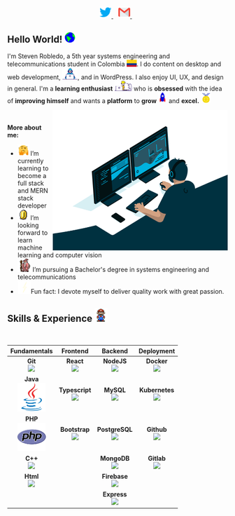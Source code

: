 <p align='center'>
  <a href="https://twitter.com/stevrob790">
    <img width="27px" src="Assets/Twitter.svg" />
  </a>&nbsp;&nbsp;
  <a href="mailto:stevenrobledo790@gmail.com">
    <img width="27px" src="Assets/Gmail.svg" />
  </a>&nbsp;&nbsp;
<!--   <a href="https://stevennrobledo.com">
    <img width="31px" src="Assets/Website.svg" />
  </a> -->
</p>

## Hello World!  <img src="Assets/Earth.gif" width="24px">

I'm Steven Robledo, <!-- [Steven Robledo](https://stevennrobledo.com)--> a 5th year systems engineering and telecommunications student in Colombia <img width="23px" src="Assets/Colombia.svg" />. I do content on desktop and web development, <img width="35px" src="Assets/Developer.gif" />, and in WordPress. I also enjoy UI, UX, and design in general. I'm a **learning enthusiast** <img width="40px" src="Assets/Designer.gif" /> who is **obsessed** with the idea of **improving himself** and wants a **platform** to **grow** <img width="20px" src="Assets/Rocket.gif" /> and **excel.** <img width="23px" src="Assets/Medal.gif" />

<img align="right" alt="GIF" src="Assets/code.gif" width="400" height="320" />

<br>

**More about me:**

<!-- - <img width="37px" src="Assets/wave.gif" /> Visit my portfolio website at [stevennrobledo.com](https://stevennrobledo.com) -->
- <img width="25px" src="Assets/hmm.gif" /> I’m currently learning to become a full stack and MERN stack developer
- <img width="25px" src="Assets/coin.gif" /> I’m looking forward to learn machine learning and computer vision
- <img width="30px" src="Assets/gandalf_parrot.gif" /> I’m pursuing a Bachelor's degree in systems engineering and telecommunications
- <img width="30px" src="Assets/bolt.gif" />Fun fact: I devote myself to deliver quality work with great passion.

## Skills & Experience&nbsp;<img src="Assets/Mario_Hello_Big.gif" width="30px">

<br>
<table>
<thead> 
      <tr>
      <th>Fundamentals</th>
      <th>Frontend</th>
      <th>Backend</th>
      <th>Deployment</th>
    </tr>
</thead>
<tbody>
  
<tr>
  
  <td align="center">
    <span><b><center>Git</center></b></span> 
    <a href="https://git-scm.com"><img height=55 src="https://cdn.jsdelivr.net/gh/devicons/devicon/icons/git/git-original.svg"></a> 
  </td>

  <td align="center">
    <span><b><center>React</center></b></span> 
     <a href="https://reactjs.org"><img height=55 src="https://cdn.jsdelivr.net/gh/devicons/devicon/icons/react/react-original.svg"></a> 
  </td>

  <td align="center">
    <span><b><center>NodeJS</center></b></span> 
    <a href="https://nodejs.org/en/about/"><img height=60 src="https://img.icons8.com/color/2x/nodejs.png"></a> 
  </td>

  <td align="center">
    <span><b><center>Docker</center></b></span> 
    <a href="https://www.docker.com/company/"><img height=70 src="https://cdn.jsdelivr.net/gh/devicons/devicon/icons/docker/docker-original.svg"></a> 
  </td>   
</tr>
  
  
<tr>

  <td align="center">
    <span><b><center>Java</center></b></span> 
    <a href="https://go.java"><img height=65 src="https://raw.githubusercontent.com/devicons/devicon/master/icons/java/java-original.svg"></a> 
  </td>
  
  <td align="center">
    <span><b><center>Typescript</center></b></span> 
    <a href="https://www.typescriptlang.org"><img height=52 src="https://cdn.jsdelivr.net/gh/devicons/devicon/icons/typescript/typescript-original.svg"></a> 
  </td>
  
  <td align="center">
    <span><b><center>MySQL</center></b></span> 
    <a href="https://www.mysql.com"><img height=55 src="https://cdn.jsdelivr.net/gh/devicons/devicon/icons/mysql/mysql-original.svg"></a> 
  </td>
  
  <td align="center">
    <span><b><center>Kubernetes</center></b></span> 
    <a href="https://kubernetes.io"><img height=58 src="https://cdn.jsdelivr.net/gh/devicons/devicon/icons/kubernetes/kubernetes-plain.svg"></a> 
  </td>
  
</tr>
  
<tr>

  <td align="center">
     <span><b><center>PHP</center></b></span> 
     <a href="https://www.php.net"><img height=65 src="https://raw.githubusercontent.com/devicons/devicon/master/icons/php/php-original.svg"></a> 
  </td>

  <td align="center">
    <span><b><center>Bootstrap</center></b></span> 
    <a href="https://getbootstrap.com"><img height=58 src="https://cdn.jsdelivr.net/gh/devicons/devicon/icons/bootstrap/bootstrap-original.svg"></a> 
  </td>
  
  <td align="center">
    <span><b><center>PostgreSQL</center></b></span> 
    <a href="https://www.postgresql.org/about/"><img height=58 src="https://cdn.jsdelivr.net/gh/devicons/devicon/icons/postgresql/postgresql-original.svg"></a> 
  </td>
  
  <td align="center">
    <span><b><center>Github</center></b></span> 
    <a href="https://kinsta.com/knowledgebase/what-is-github/"><img height=58 src="https://cdn.jsdelivr.net/gh/devicons/devicon/icons/github/github-original.svg"></a> 
  </td>
  
  
</tr>
  
<tr>
  
  <td align="center">
    <span><b><center>C++</center></b></span> 
    <a href="https://en.wikipedia.org/wiki/C%2B%2B"><img height=55 src="https://isocpp.org/assets/images/cpp_logo.png"></a> 
  </td>
  
  <td align="center">
    <span><b><center></center></b></span> 
  </td>
  
  <td align="center">
    <span><b><center>MongoDB</center></b></span> 
    <a href="https://www.mongodb.com/docs/atlas/"><img height=58 src="https://cdn.jsdelivr.net/gh/devicons/devicon/icons/mongodb/mongodb-original.svg"></a> 
  </td>
  
  <td align="center">
    <span><b><center>Gitlab</center></b></span> 
    <a href="https://about.gitlab.com"><img height=58 src="https://cdn.jsdelivr.net/gh/devicons/devicon/icons/gitlab/gitlab-original.svg"></a> 
  </td>

</tr>
  
<tr>

  <td align="center">
    <span><b><center>Html</center></b></span> 
    <a href=""><img height=58 src="https://cdn.jsdelivr.net/gh/devicons/devicon/icons/html5/html5-original.svg"></a> 
  </td>
  
   <td align="center">
    <span><b><center></center></b></span> 
  </td>
  
  <td align="center">
    <span><b><center>Firebase</center></b></span> 
    <a href="https://firebase.google.com"><img height=58 src="https://cdn.jsdelivr.net/gh/devicons/devicon/icons/firebase/firebase-plain.svg"></a> 
  </td>
  
  <td align="center">
    <span><b><center></center></b></span> 
  </td>
  
</tr>
  
<tr>

  <td align="center">
    <span><b><center></center></b></span> 
  </td>
  
   <td align="center">
    <span><b><center></center></b></span> 
  </td>
  
  <td align="center">
    <span><b><center>Express</center></b></span> 
    <a href="https://expressjs.com"><img height=58 src="https://cdn.jsdelivr.net/gh/devicons/devicon/icons/express/express-original.svg"></a> 
  </td>
  
  <td align="center">
    <span><b><center></center></b></span> 
  </td>
 
</tr>

</tbody>
</table>
